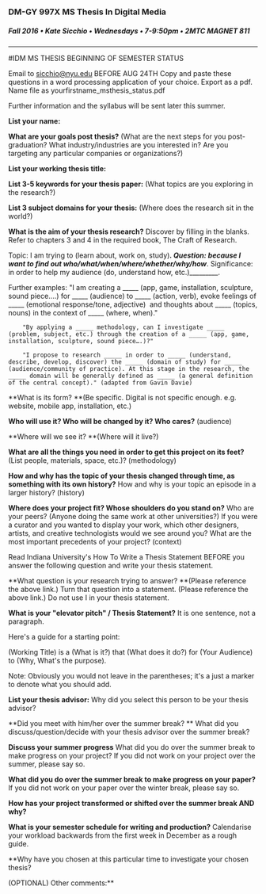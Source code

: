 ### DM-GY 997X MS Thesis In Digital Media
##### Fall 2016 • Kate Sicchio • Wednesdays • 7-9:50pm • 2MTC MAGNET 811

---
#IDM MS THESIS BEGINNING OF SEMESTER STATUS 

Email to sicchio@nyu.edu BEFORE AUG 24TH
Copy and paste these questions in a word processing application of your choice. Export as a pdf. Name file as yourfirstname_msthesis_status.pdf

Further information and the syllabus will be sent later this summer.

**List your name:**

**What are your goals post thesis?** (What are the next steps for you post-graduation? 
What industry/industries are you interested in? Are you targeting any particular 
companies or organizations?)

**List your working thesis title:**

**List 3-5 keywords for your thesis paper:** (What topics are you exploring in the
research?)

**List 3 subject domains for your thesis:** (Where does the research sit in the world?) 

**What is the aim of your thesis research?** Discover by filling in the blanks. Refer to 
chapters 3 and 4 in the required book, The Craft of Research.

Topic: I am trying to (learn about, work on, study)_________.
Question: because I want to find out who/what/when/where/whether/why/how_________.
Significance: in order to help my audience (do, understand how, etc.)_________.

Further examples: "I am creating a _____ (app, game, installation, sculpture, sound piece….) for _____ (audience) to _____ (action, verb), evoke feelings of _____ (emotional response/tone, adjective)  and thoughts about _____ (topics, nouns) in the context of _____ (where, when)." 

		"By applying a _____ methodology, can I investigate _____ (problem, subject, etc.) through the creation of a _____ (app, game, installation, sculpture, sound piece….)?" 

		"I propose to research _____ in order to _____ (understand, describe, develop, discover) the _____ (domain of study) for _____ (audience/community of practice). At this stage in the research, the _____ domain will be generally defined as _____ (a general definition of the central concept)." (adapted from Gavin Davie)

**What is its form? **(Be specific. Digital is not specific enough. e.g. website, mobile app, installation, etc.)

**Who will use it? Who will be changed by it? Who cares?** (audience)

**Where will we see it? **(Where will it live?)

**What are all the things you need in order to get this project on its feet?** (List people, materials, space, etc.)? (methodology)

**How and why has the topic of your thesis changed through time, as something with its own history?** How and why is your topic an episode in a larger history? (history)

**Where does your project fit? Whose shoulders do you stand on?** Who are your peers? (Anyone doing the same work at other universities?) If you were a curator and you wanted to display your work, which other designers, artists, and creative technologists would we see around you? What are the most important precedents of your project? (context) 

Read Indiana University's How To Write a Thesis Statement BEFORE you answer the following question and write your thesis statement.

**What question is your research trying to answer? **(Please reference the above link.) Turn that question into a statement. (Please reference the above link.) Do not use I in your thesis statement.

**What is your "elevator pitch" / Thesis Statement?**
It is one sentence, not a paragraph.

Here's a guide for a starting point: 

(Working Title) is a (What is it?) that (What does it do?) for (Your Audience) to (Why, What's the purpose). 

Note: Obviously you would not leave in the parentheses; it's a just a marker to denote what you should add.

**List your thesis advisor:**
Why did you select this person to be your thesis advisor?

**Did you meet with him/her over the summer break? ** What did you discuss/question/decide with your thesis advisor over the summer break?

**Discuss your summer progress**
What did you do over the summer break to make progress on your project? If you did not work on your project over the summer, please say so.

**What did you do over the summer break to make progress on your paper?** If you did not work on your paper over the winter break, please say so.

**How has your project transformed or shifted over the summer break AND why?**

**What is your semester schedule for writing and production?** Calendarise your workload backwards from the first week in December as a rough guide.

**Why have you chosen at this particular time to investigate your chosen thesis?

(OPTIONAL) Other comments:**